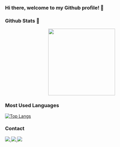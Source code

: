 ### Hi there, welcome to my Github profile! 👋

### Github Stats 📑

<p align="center">
  <a href="https://github.com/jquentino">
    <img height="220em" src="https://github-readme-stats.vercel.app/api?username=jquentino&count_private=true&show_icons=true&theme=nightowl&line_height=27" />
</a>
</p>

### Most Used Languages

[![Top Langs](https://github-readme-stats.vercel.app/api/top-langs/?username=jquentino&layout=compact&theme=nightowl&hide=jupyter%20notebook)](https://github.com/anuraghazra/github-readme-stats)


### Contact
<div>
  <a href="https://www.linkedin.com/in/jvquentino/">
    <img src="https://img.shields.io/badge/linkedin-%230077B5.svg?&style=for-the-badge&logo=linkedin&logoColor=white" />
  </a> 
  <a href="mailto:vitorquentino@gmail.com">
    <img src="https://img.shields.io/badge/Gmail-D14836?style=for-the-badge&logo=gmail&logoColor=white" />
  </a>
  <a href="https://twitter.com/quent1nho">
    <img src="https://img.shields.io/badge/Twitter-1DA1F2?style=for-the-badge&logo=twitter&logoColor=white" />
  </a>
 </div>